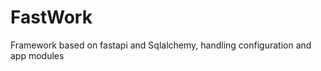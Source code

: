 # FastWork

Framework based on fastapi and Sqlalchemy, handling configuration and app modules



<WORK in PROGRESS>